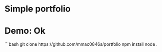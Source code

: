 <h1>Simple portfolio</h1>
<h1>Demo: Ok</h1>
```bash
git clone https://github.com/mmac0846s/portfolio
npm install
node .
